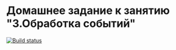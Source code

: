 # Домашнее задание к занятию "3.Обработка событий"

[![Build status](https://ci.appveyor.com/api/projects/status/s73ipbb9k6xjw8un?svg=true)](https://ci.appveyor.com/project/Ibragim066/events)